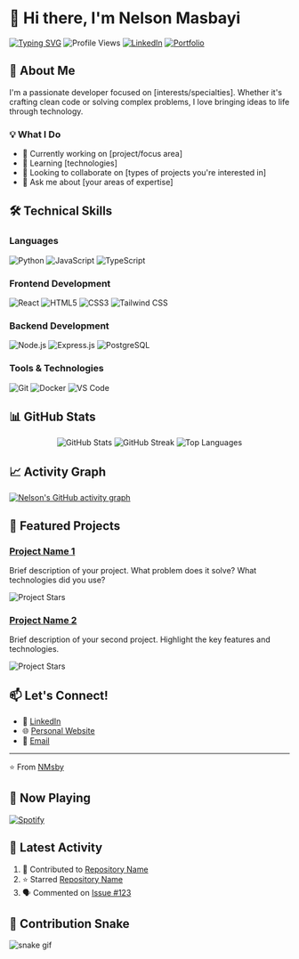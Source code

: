 # 👋 Hi there, I'm Nelson Masbayi

[![Typing SVG](https://readme-typing-svg.demolab.com?font=Fira+Code&pause=1000&width=435&lines=Full+Stack+Developer;Open+Source+Enthusiast;Always+Learning+New+Things)](https://git.io/typing-svg)
![Profile Views](https://komarev.com/ghpvc/?username=NMsby&color=brightgreen)
[![LinkedIn](https://img.shields.io/badge/LinkedIn-Connect-blue.svg?logo=linkedin&logoColor=white)](https://www.linkedin.com/in/nmsby/)
[![Portfolio](https://img.shields.io/badge/Portfolio-Visit-success.svg)](nelson-masbayi.vercel.app)

## 🚀 About Me
I'm a passionate developer focused on [interests/specialties]. Whether it's crafting clean code or solving complex problems, I love bringing ideas to life through technology.

### 💡 What I Do
- 🔭 Currently working on [project/focus area]
- 🌱 Learning [technologies]
- 👯 Looking to collaborate on [types of projects you're interested in]
- 💬 Ask me about [your areas of expertise]

## 🛠️ Technical Skills

### Languages
![Python](https://img.shields.io/badge/Python-3776AB?style=flat&logo=python&logoColor=white)
![JavaScript](https://img.shields.io/badge/JavaScript-F7DF1E?style=flat&logo=javascript&logoColor=black)
![TypeScript](https://img.shields.io/badge/TypeScript-007ACC?style=flat&logo=typescript&logoColor=white)

### Frontend Development
![React](https://img.shields.io/badge/React-20232A?style=flat&logo=react&logoColor=61DAFB)
![HTML5](https://img.shields.io/badge/HTML5-E34F26?style=flat&logo=html5&logoColor=white)
![CSS3](https://img.shields.io/badge/CSS3-1572B6?style=flat&logo=css3&logoColor=white)
![Tailwind CSS](https://img.shields.io/badge/Tailwind_CSS-38B2AC?style=flat&logo=tailwind-css&logoColor=white)

### Backend Development
![Node.js](https://img.shields.io/badge/Node.js-43853D?style=flat&logo=node.js&logoColor=white)
![Express.js](https://img.shields.io/badge/Express.js-404D59?style=flat)
![PostgreSQL](https://img.shields.io/badge/PostgreSQL-316192?style=flat&logo=postgresql&logoColor=white)

### Tools & Technologies
![Git](https://img.shields.io/badge/Git-F05032?style=flat&logo=git&logoColor=white)
![Docker](https://img.shields.io/badge/Docker-2496ED?style=flat&logo=docker&logoColor=white)
![VS Code](https://img.shields.io/badge/VS_Code-007ACC?style=flat&logo=visual-studio-code&logoColor=white)

## 📊 GitHub Stats

<div align="center">
  <img src="https://github-readme-stats.vercel.app/api?username=NMsby&show_icons=true&theme=radical" alt="GitHub Stats" />
  <img src="https://github-readme-streak-stats.herokuapp.com/?user=NMsby&theme=radical" alt="GitHub Streak" />
  <img src="https://github-readme-stats.vercel.app/api/top-langs/?username=NMsby&layout=compact&theme=radical" alt="Top Languages" />
</div>

## 📈 Activity Graph
[![Nelson's GitHub activity graph](https://github-readme-activity-graph.vercel.app/graph?username=NMsby&theme=react-dark)](https://github.com/ashutosh00710/github-readme-activity-graph)

## 🎯 Featured Projects

### [Project Name 1](project-link)
Brief description of your project. What problem does it solve? What technologies did you use?

![Project Stars](https://img.shields.io/github/stars/your-username/project-name?style=social)

### [Project Name 2](project-link)
Brief description of your second project. Highlight the key features and technologies.

![Project Stars](https://img.shields.io/github/stars/your-username/project-name-2?style=social)

## 📫 Let's Connect!
- 💼 [LinkedIn]([https://www.linkedin.com/in/nmsby/])
- 🌐 [Personal Website](nelson-masbayi.vercel.app)
- 📧 [Email](mailto:nelsonmasbayi@gmail.com)

---
⭐️ From [NMsby](https://github.com/NMsby)

## 🎵 Now Playing
[![Spotify](https://novatorem-nowplaying.vercel.app/api/spotify)](https://open.spotify.com/user/msby)

## 📱 Latest Activity
<!--START_SECTION:activity-->
1. 🔨 Contributed to [Repository Name](repository-link)
2. ⭐ Starred [Repository Name](repository-link)
3. 🗣 Commented on [Issue #123](issue-link)
<!--END_SECTION:activity-->

<!-- This activity section will auto-update with a GitHub Action -->

## 🐍 Contribution Snake
![snake gif](https://github.com/NMsby/NMsby/blob/output/github-contribution-grid-snake.gif)

